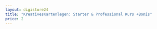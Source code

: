 ```yaml
---
layout: digistore24
title: "KreativesKartenlegen: Starter & Professional Kurs +Bonis"
price: 2
---
```

